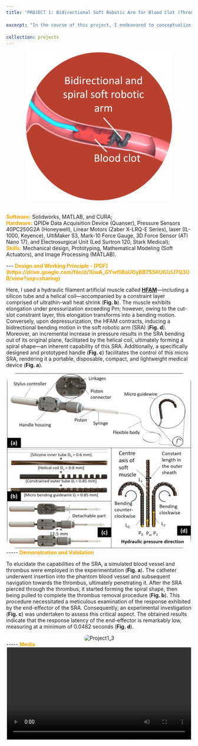 ```yaml
---
title: "PROJECT 1: Bidirectional Soft Robotic Arm for Blood Clot (Thrombus) Removal - COMPLETED"

excerpt: "In the course of this project, I endeavored to conceptualize and prototype an innovative soft robotic arm (a diameter of 0.9 mm). Distinguished by its remarkable capacity for bidirectional flexion and spiral motion, this novel technological advancement holds substantial promise for application in procedures involving the removal of blood clots (thrombus)."

collection: projects
---
```

<div style="text-align: center;">
  <img src='/images/Project1_1.png' width='400' alt='Project1_1'>
</div>
<br>
<div class="excerpt-content">
  <p>
<strong style="color: orange;">Software:</strong> Solidworks, MATLAB, and CURA;<br>
<strong style="color: orange;">Hardware:</strong>
QPIDe Data Acquisition Device (Quanser),  Pressure Sensors 40PC250G2A (Honeywell), Linear Motors (Zaber X-LRQ-E Series), laser (IL-1000, Keyence), UltiMaker S3, Mark-10 Force Gauge, 3D Force Sensor (ATI Nano 17), and Electrosurgical Unit (Led Surtron 120, Stark Medical);<br> 
<strong style="color: orange;">Skills:</strong> Mechanical design, Prototyping, Mathematical Modeling (Soft Actuators), and Image Processing (MATLAB). 
 </p>
</div>
---
<strong style="color: orange;">Design and Working Principle - [PDF](https://drive.google.com/file/d/1UwA_GYwfIiBaUOyBB7S5KUIUzIJ7Q3UB/view?usp=sharing)</strong>

<div class="excerpt-content">
  <p>
Here, I used a hydraulic filament artificial muscle called <a href="https://ieeexplore.ieee.org/abstract/document/9300132" target="_blank"><strong>HFAM</strong></a>—including a silicon tube and a helical coil—accompanied by a constraint layer comprised of ultrathin-wall heat shrink (<strong>Fig. b</strong>). The muscle exhibits elongation under pressurization exceeding Pm; however, owing to the cut-slot constraint layer, this elongation transforms into a bending motion. Conversely, upon depressurization, the HFAM contracts, inducing a bidirectional bending motion in the soft robotic arm (SRA) (<strong>Fig. d</strong>). Moreover, an incremental increase in pressure results in the SRA bending out of its original plane, facilitated by the helical coil, ultimately forming a spiral shape—an inherent capability of this SRA. Additionally, a specifically designed and prototyped handle (<strong>Fig. c</strong>) facilitates the control of this micro SRA, rendering it a portable, disposable, compact, and lightweight medical device (<strong>Fig. a</strong>).
  </p>
</div>

<div style="text-align: center;">
  <img src='/images/Project1_2.png' width='500' alt='Project1_2' style='border-radius: 25px;'>
</div>
-----
<strong style="color: orange;">Demonstration and Validation</strong>
<div class="excerpt-content">
  <p>
To elucidate the capabilities of the SRA, a simulated blood vessel and thrombus were employed in the experimentation (<strong>Fig. a</strong>). The catheter underwent insertion into the phantom blood vessel and subsequent navigation towards the thrombus, ultimately penetrating it. After the SRA pierced through the thrombus, it started forming the spiral shape, then being pulled to complete the thrombus removal procedure (<strong>Fig. b</strong>). This procedure necessitated a meticulous examination of the response exhibited by the end-effector of the SRA. Consequently, an experimental investigation (<strong>Fig. c</strong>) was undertaken to assess this critical aspect. The obtained results indicate that the response latency of the end-effector is remarkably low, measuring at a minimum of 0.0482 seconds (<strong>Fig. d</strong>).
  </p>
</div>

<div style="text-align: center;">
  <img src='/images/Project1_3.png' width='500' alt='Project1_3' style='border-radius: 25px;'>
</div>
-----
<strong style="color: orange;">Media</strong>

<div style="text-align: center;">
  <video width="500" controls>
    <source src='/videos/ProjectM1.mp4' type='video/mp4'>
  </video>
</div>